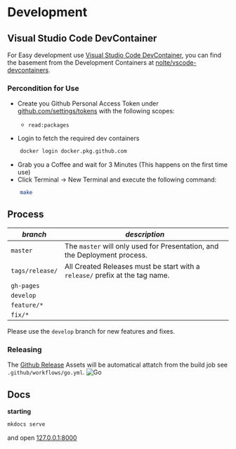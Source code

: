 # Development

## Visual Studio Code DevContainer

For Easy development use [Visual Studio Code DevContainer](https://code.visualstudio.com/docs/remote/containers), you can find the basement from the Development Containers at [nolte/vscode-devcontainers](https://github.com/nolte/vscode-devcontainers).

### Percondition for Use

* Create you Github Personal Access Token under [github.com/settings/tokens](https://github.com/settings/tokens) with the following scopes:
    * `read:packages`

* Login to fetch the required dev containers

```sh
    docker login docker.pkg.github.com
```

* Grab you a Coffee and wait for 3 Minutes (This happens on the first time use)
* Click Terminal -> New Terminal and execute the following command:

```sh
    make
```

## Process

| *branch*                 | *description*                                                                    |
|--------------------------|----------------------------------------------------------------------------------|
| ```master```  | The ```master``` will only used for Presentation, and the Deployment process.    |
| ```tags/release/``` | All Created Releases must be start with a ```release/``` prefix at the tag name. |
| ```gh-pages``` |  |
| ```develop``` |  |
| ```feature/*``` |  |
| ```fix/*``` |  |


Please use the ```develop``` branch for new features and fixes.


### Releasing

The [Github Release](https://github.com/nolte/terraform-provider-harbor/releases) Assets will be automatical attatch from the build job see ```.github/workflows/go.yml```. 
![Go](https://github.com/nolte/terraform-provider-harbor/workflows/Go/badge.svg?branch=master)


## Docs

**starting**
```bash
mkdocs serve
```
and open [127.0.0.1:8000](http://127.0.0.1:8000/)